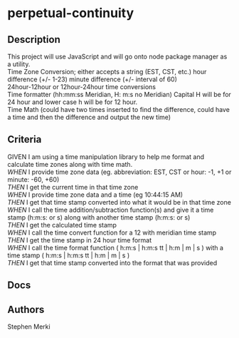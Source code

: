 # perpetual-continuity

## Description

This project will use JavaScript and will go onto node package manager as a utility.<br>
Time Zone Conversion; either accepts a string (EST, CST, etc.) hour difference (+/- 1-23) minute difference (+/- interval of 60)<br>
24hour-12hour or 12hour-24hour time conversions<br>
Time formatter (hh:mm:ss Meridian, H: m:s no Meridian) Capital H will be for 24 hour and lower case h will be for 12 hour.<br>
Time Math (could have two times inserted to find the difference, could have a time and then the difference and output the new time)<br>

## Criteria

GIVEN I am using a time manipulation library to help me format and calculate time zones along with time math. <br>
_WHEN_ I provide time zone data (eg. abbreviation: EST, CST or hour: -1, +1 or minute: -60, +60)<br>
*THEN* I get the current time in that time zone<br>
_WHEN_ I provide time zone data and a time (eg 10:44:15 AM)<br>
*THEN* I get that time stamp converted into what it would be in that time zone<br>
_WHEN_ I call the time addition/subtraction function(s) and give it a time stamp (h\:m\:s: or s) along with another time stamp (h\:m\:s: or s) <br>
*THEN* I get the calculated time stamp <br>
_WHEN_ I call the time convert function for a 12 with meridian time stamp <br>
*THEN* I get the time stamp in 24 hour time format <br>
_WHEN_ I call the time format function ( h\:m\:s | h\:m\:s tt | h:m | m | s ) with a time stamp ( h\:m\:s | h\:m\:s tt | h:m | m | s ) <br>
*THEN* I get that time stamp converted into the format that was provided <br>

## Docs

## Authors

Stephen Merki